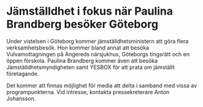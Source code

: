 # Jämställdhet i fokus när Paulina Brandberg besöker Göteborg

Under vistelsen i Göteborg kommer jämställdhetsministern att göra flera verksamhetsbesök. Hon kommer bland annat att besöka Vulvamottagningen på Angereds närsjukhus, Göteborgs tingsrätt och en öppen förskola. Paulina Brandberg kommer även att besöka Jämställdhetsmyndigheten samt YESBOX för att prata om jämställt företagande.

Det kommer att finnas möjlighet för media att delta i samband med vissa av programpunkterna. Vid intresse, kontakta pressekreterare Anton Johansson.
